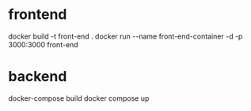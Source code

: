 # frontend
docker build -t front-end . 
docker run --name front-end-container -d -p 3000:3000 front-end

# backend
docker-compose build
docker compose up